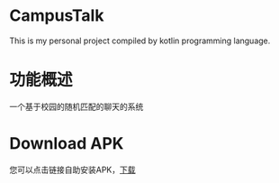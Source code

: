 # CampusTalk
This is my personal project compiled by kotlin programming language.

# 功能概述
一个基于校园的随机匹配的聊天的系统
# Download APK
您可以点击链接自助安装APK，[下载](http://www.mrsgx.cn/file/campustalk.apk)
